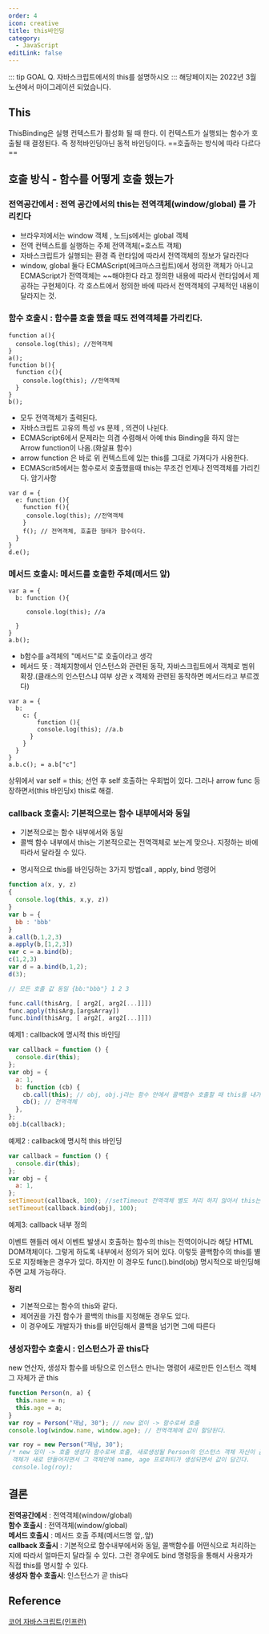 ```yaml
---
order: 4
icon: creative
title: this바인딩
category:
  - JavaScript
editLink: false
---
```


::: tip GOAL
Q. 자바스크립트에서의 this를 설명하시오
:::
해당페이지는 2022년 3월 노션에서 마이그레이션 되었습니다.

## This

ThisBinding은 실행 컨텍스트가 활성화 될 때 한다. 이 컨텍스트가 실행되는 함수가 호출될 때 결정된다. 즉 정적바인딩아닌 동적 바인딩이다. ==호출하는 방식에 따라 다르다==

## 호출 방식 - 함수를 어떻게 호출 했는가

### 전역공간에서 : 전역 공간에서의 this는 전역객체(window/global) 를 가리킨다

- 브라우저에서는 window 객체 , 노드js에서는 global 객체
- 전역 컨텍스트를 실행하는 주체 전역객체(=호스트 객체)
- 자바스크립트가 실행되는 환경 즉 런타임에 따라서 전역객체의 정보가 달라진다
- window, global 둘다 ECMAScript(에크마스크립트)에서 정의한 객체가 아니고 ECMAScript가 전역객체는 ~~해야한다 라고 정의한 내용에 따라서 런타임에서 제공하는 구현체이다. 각 호스트에서 정의한 바에 따라서 전역객체의 구체적인 내용이 달라지는 것.

### 함수 호출시 : 함수를 호출 했을 때도 전역객체를 가리킨다.

```
function a(){
  console.log(this); //전역객체
}
a();
function b(){
  function c(){
    console.log(this); //전역객체
  }
}
b();
```

- 모두 전역객체가 출력된다.
- 자바스크립트 고유의 특성 vs 문제 , 의견이 나뉜다.
- ECMAScript6에서 문제라는 의겸 수렴해서 아예 this Binding을 하지 않는 Arrow function이 나옴.(화살표 함수)
- arrow function 은 바로 위 컨텍스트에 있는 this를 그대로 가져다가 사용한다.
- ECMAScrit5에서는 함수로서 호출했을때 this는 무조건 언제나 전역객체를 가리킨다. 암기사항

```
var d = {
  e: function (){
    function f(){
     console.log(this); //전역객체
    }
    f(); // 전역객체, 호출한 형태가 함수이다.
  }
}
d.e();
```

### 메서드 호출시: 메서드를 호출한 주체(메서드 앞)

```
var a = {
  b: function (){

     console.log(this); //a

  }
}
a.b();
```

- b함수를 a객체의 "메서드"로 호출이라고 생각
- 메서드 뜻 : 객체지향에서 인스턴스와 관련된 동작, 자바스크립트에서 객체로 범위 확장.(클래스의 인스턴스냐 여부 상관 x 객체와 관련된 동작하면 메서드라고 부르겠다)

```
var a = {
  b:
    c: {
        function (){
        console.log(this); //a.b
      }
    }
  }
}
a.b.c(); = a.b["c"]
```

상위에서 var self = this;
선언 후 self 호출하는 우회법이 있다. 그러나 arrow func 등장하면서(this 바인딩x) this로 해결.

### callback 호출시: 기본적으로는 함수 내부에서와 동일

- 기본적으로는 함수 내부에서와 동일
- 콜백 함수 내부에서 this는 기본적으로는 전역객체로 보는게 맞으나. 지정하는 바에 따라서 달라질 수 있다.

* 명시적으로 this를 바인딩하는 3가지 방법call , apply, bind 명령어

```js
function a(x, y, z)
{
  console.log(this, x,y, z))
}
var b = {
  bb : 'bbb'
}
a.call(b,1,2,3)
a.apply(b,[1,2,3])
var c = a.bind(b);
c(1,2,3)
var d = a.bind(b,1,2);
d(3);

// 모든 호출 값 동일 {bb:"bbb"} 1 2 3

func.call(thisArg, [ arg2[, arg2[...]]])
func.apply(thisArg,[argsArray])
func.bind(thisArg, [ arg2[, arg2[...]]])

```

예제1 : callback에 명시적 this 바인딩

```js
var callback = function () {
  console.dir(this);
};
var obj = {
  a: 1,
  b: function (cb) {
    cb.call(this); // obj, obj.j라는 함수 안에서 콜백함수 호출할 때 this를 내가 가지고 있는 this로 한다고 명령을 내린것.
    cb(); // 전역객체
  },
};
obj.b(callback);
```

예제2 : callback에 명시적 this 바인딩

```js
var callback = function () {
  console.dir(this);
};
var obj = {
  a: 1,
};
setTimeout(callback, 100); //setTimeout 전역객체 별도 처리 하지 않아서 this는 전역객체가 나온다. setTimeout 콜백 처리 방식 임의로 바꿀 수 없으니까 bind 이용
setTimeout(callback.bind(obj), 100);
```

예제3: callback 내부 정의

이벤트 핸들러 에서 이벤트 발생시 호출하는 함수의 this는 전역이아니라 해당 HTML DOM객체이다.
그렇게 하도록 내부에서 정의가 되어 있다. 이렇듯 콜백함수의 this를 별도로 지정해놓은 경우가 있다.
하지만 이 경우도 func().bind(obj) 명시적으로 바인딩해주면 교체 가능하다.

**정리**

- 기본적으로는 함수의 this와 같다.
- 제어권을 가진 함수가 콜백의 this를 지정해둔 경우도 있다.
- 이 경우에도 개발자가 this를 바인딩해서 콜백을 넘기면 그에 따른다

### 생성자함수 호출시 : 인스턴스가 곧 this다

new 연산자, 생성자 함수를 바탕으로 인스턴스 만나는 명령어
새로만든 인스턴스 객체 그 자체가 곧 this

```js
function Person(n, a) {
  this.name = n;
  this.age = a;
}
var roy = Person("재남, 30"); // new 없이 -> 함수로써 호출
console.log(window.name, window.age); // 전역객체에 값이 할당된다.

var roy = new Person("재남, 30");
/* new 있이 -> 호출 생성자 함수로써 호출, 새로생성될 Person의 인스턴스 객체 자신이 곧 this
 객체가 새로 만들어지면서 그 객체안에 name, age 프로퍼티가 생성되면서 값이 담긴다.
 console.log(roy);
```

## 결론

**전역공간에서** : 전역객체(window/global)  
**함수 호출시** : 전역객체(window/global)  
**메서드 호출시** : 메서드 호출 주체(메서드명 앞,.앞)  
**callback 호출시** : 기본적으로 함수내부에서와 동일, 콜백함수를 어떤식으로 처리하는 지에 따라서 얼마든지 달라질 수 있다. 그런 경우에도 bind 명령등을 통해서 사용자가 직접 this를 명시할 수 있다.  
**생성자 함수 호출시**: 인스턴스가 곧 this다

## Reference

[코어 자바스크립트(인프런)](https://www.inflearn.com/course/%ED%95%B5%EC%8B%AC%EA%B0%9C%EB%85%90-javascript-flow/dashboard)
